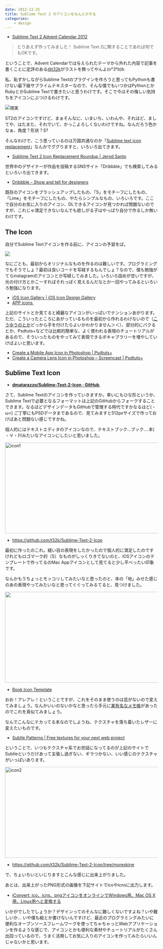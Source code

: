 ```yaml
---
date: 2012-12-25
title: Sublime Text 2 のアイコンをなんとかする
categories: 
    - design
---
```



+ [Sublime Text 2 Advent Calendar 2012](http://www.adventar.org/calendars/20)

> とりあえず作ってみました！ Sublime Text 2に関することであれば何でもOKです。


ということで、Advent Calendarでは与えられたテーマから外れた内容で記事を書くことに定評のある[@t32k](https://twitter.com/t32k)がラストを飾ってやんよ(o°3°b)b

私、恥ずかしながらSublime Textのプラグインを作ろうと思ってもPythonも書けない最下級サブライムテキスターなので、そんな僕でもいつかはPythonとかRubyとかSublime Textで書きたいと思うわけです。そこで今はその悔しい気持ちをアイコンにぶつけるわけです。

![現実](/static/blog/2012/12/st2.jpg)

ST2のアイコンですけど、まぁそんなに、いまいち、いわんや、それほど、ましてや、はたまた、それでいて、かっこよろしくないわけですね。なんだろう色かなぁ、角度？形状？S?

そんなわけで、こう思っているのは万国共通なのか「[Sublime text icon replacement](https://www.google.co.jp/search?hl=ja&amp;safe=off&amp;tbo=d&amp;q=sublime+text+icon+replacement&amp;oq=sublime+text+icon&amp;gs_l=serp.3.2.0j0i30l4j0i8i30l3j0i5i30l2.2066.2066.0.3949.1.1.0.0.0.0.123.123.0j1.1.0...0.0...1c.1.2aW1JbqCr-s)」なんかでググりますと、いろいろ出てきます。

+ [Sublime Text 2 Icon Replacement Roundup | Jerod Santo](http://jerodsanto.net/2012/01/sublime-text-2-icon-replacement-roundup/)

世界中のデザイナーが作品を投稿するSNSサイト「Dribbble」でも検索してみるといろいろ出てきます。

+ [Dribbble - Show and tell for designers](https://dribbble.com/search?q=sublime+text)

既存のアイコンをブラッシュアップしたもの、「S」をモチーフにしたもの、「Lime」をモチーフにしたもの、やたらシンプルなもの、いろいろです。ここで自分のお気に入りのアイコン、DLできるアイコンが見つかれば問題ないのですが、これじゃ満足できないなんでも欲しがる子はやっぱり自分で作るしか無いわけです。


## The Icon

自分でSublime Textアイコンを作る前に、アイコンの予習をば。

![](/static/blog/2012/12/insta1.jpg)

なにごとも、最初からオリジナルなものを作るのは難しいです。プログラミングでもそうでしょ？最初は良いコードを写経するもんでしょ？なので、僕も勉強がてらinstagramのアイコンとか写経してみました。いろいろ詰めが甘いですが、光の付け方とかこーすればそれっぽく見えるんだなとか一回やってみるといろいろ勉強になります。

<ul>
	<li><a href=" http://iosicongallery.com/">iOS Icon Gallery | iOS Icon Design Gallery</a></li>
	<li><a href="http://app-icons.net/">APP icons </a></li>
</ul>

上記のサイトとか見てると綺麗なアイコンがいっぱいでテンションあがります。ただ、こういったところにあがっているものを最初から作れるわけないので（<a href="http://dribbble.com/shots/200993-Boxing-Glove-App-icon">こうゆうのとか</a>どっから手を付けたらよいかわかりません＞＜）、部分的にパクるとか、Psdtuts+などでは比較的簡単な、よく使われる表現のチュートリアルがあるので、そういったものをやってみて表現できるボキャブラリーを増やしていけばよいと思います。
<ul>
	<li>
<p style="display: inline !important;"><a href="http://psd.tutsplus.com/tutorials/icon-design/mobile-app-icon/">Create a Mobile App Icon in Photoshop | Psdtuts+</a></p>
</li>
	<li><a href="http://psd.tutsplus.com/tutorials/icon-design/create-a-camera-lens-icon-in-photoshop-screencast/">Create a Camera Lens Icon in Photoshop – Screencast | Psdtuts+</a></li>
</ul>
<h2>Sublime Text Icon</h2>
<ul>
	<li><a href="https://github.com/dmatarazzo/Sublime-Text-2-Icon"><strong>dmatarazzo/Sublime-Text-2-Icon · GitHub </strong></a></li>
</ul>
さて、Sublime Textのアイコンを作っていきますか。幸いにもひな形というか、Sublime Textで必要となるフォーマットは上記のGitHubからフォークすることできます。なるほどデザインデータもGitHubで管理する時代ですかなるほど(・ω&lt;) ご丁寧にもPSDデータまであるので、見てみますと512pxサイズで作っておけばあと問題ない感じですかね。

個人的にはテキストエディタのアイコンなので、テキストブック...ブック....本( ・∀・)!!みたいなアイコンにしたいと思いました。

<a href="https://github.com/t32k/Sublime-Text-2-Icon"><img class="aligncenter size-full wp-image-4622" src="/static/blog/2012/12/icon1.jpg" alt="icon1" width="900" height="300" /></a>
<ul>
	<li><a href="https://github.com/t32k/Sublime-Text-2-Icon">https://github.com/t32k/Sublime-Text-2-Icon</a></li>
</ul>
最初に作ったのこれ。縫い目の表現をしたかったので個人的に満足したのですけれどもロゴマーク的（S）なものがしっくりきてないのと、iOSアイコンのテンプレートで作ってるのMac Appアイコンとして見てると少し平べったい印象です。

なんかもうちょっとモッコリしてみたいなと思ったのと、本の「地」みせた感じのあの表現やってみたいなと思ってぐぐってみるてると、見つけました。
<p style="text-align: center;"><a href="http://dmonzon.com/freebies/book-icon-template/"><img class="aligncenter size-full wp-image-4630" title="book" src="/static/blog/2012/12/book.jpg" alt="" width="900" height="300" /></a></p>

<ul>
	<li>
<p style="display: inline !important;"><a href="http://dmonzon.com/freebies/book-icon-template/ ">Book Icon Template</a></p>
</li>
</ul>
おお！アレアレ！ということですが、これをそのまま使うのは芸がないので変えてみましょう。なんかいいのないかなと思ったら手元に<a href="http://www.moleskine.co.jp/">某有名なメモ帳</a>があったのでこれを真似てみましょう。

なんでこんなにテカってる本なのでしようね、テクスチャを落ち着いたレザーに変えたいものです。
<ul>
	<li>
<p style="display: inline !important;"><a href="http://subtlepatterns.com/">Subtle Patterns | Free textures for your next web project</a></p>
</li>
</ul>
ということで、いつもテクスチャ系でお世話になってるのが上記のサイトでSubtleというだけあって主張し過ぎない、ギラつかない、いい感じのテクスチャがいっぱいあります。

<a href="https://github.com/t32k/Sublime-Text-2-Icon/tree/moreskine"><img class="aligncenter size-full wp-image-4623" src="/static/blog/2012/12/icon2.jpg" alt="icon2" width="900" height="300" /></a>
<ul>
	<li>
<p style="display: inline !important;"><a href="https://github.com/t32k/Sublime-Text-2-Icon/tree/moreskine">https://github.com/t32k/Sublime-Text-2-Icon/tree/moreskine</a></p>
</li>
</ul>
で、ちょいちいといじりますとこんな感じに出来上がりました。

あとは、出来上がったPNG形式の画像を下記サイトでicoやicnsに出力します。
<ul>
	<li>
<p style="display: inline !important;"><a href="http://iconverticons.com/online/  ">iConvert: ico、icns、pngアイコンをオンラインでWindows用、Mac OS X用、Linux用へと変換する</a></p>
</li>
</ul>


いかがでしたでしょうか？デザインってのそんなに難しくないですよね？いや難しいか... いや僕も絵とか書けないんですけど、最近のプログラミングみたいに便利なオープンソースフレームワークを使ってちゃちゃっとWebアプリケーションを作るような感じで、アイコンとかも便利な素材やチュートリアルがたくさん出回っているので、うまく活用してお気に入りのアイコンを作ってみたらいいんじゃないかと思います。

